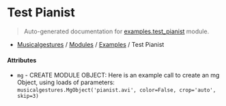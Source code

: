 # Test Pianist

> Auto-generated documentation for [examples.test_pianist](https://github.com/fourMs/MGT-python/blob/master/musicalgestures/examples/test_pianist.py) module.

- [Musicalgestures](..\README.md#musicalgestures-index) / [Modules](..\MODULES.md#musicalgestures-modules) / [Examples](index.md#examples) / Test Pianist

#### Attributes

- `mg` - CREATE MODULE OBJECT: Here is an example call to create an mg Object, using loads of parameters: `musicalgestures.MgObject('pianist.avi', color=False, crop='auto', skip=3)`
